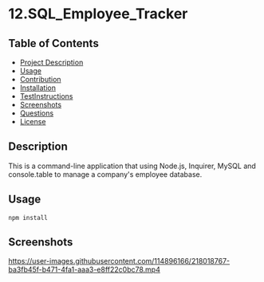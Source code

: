 # 12.SQL_Employee_Tracker

## Table of Contents 
  - [Project Description](#Description)
  - [Usage](#Usage)
  - [Contribution](#Contribution)
  - [Installation](#Installation)
  - [TestInstructions](#TestInstructions)
  - [Screenshots](#Screenshots)
  - [Questions](#Questions)
  - [License](#License)

## Description
This is a command-line application that using Node.js, Inquirer, MySQL and console.table to manage a company's employee database.

## Usage
~~~
npm install
~~~



## Screenshots


https://user-images.githubusercontent.com/114896166/218018767-ba3fb45f-b471-4fa1-aaa3-e8ff22c0bc78.mp4

